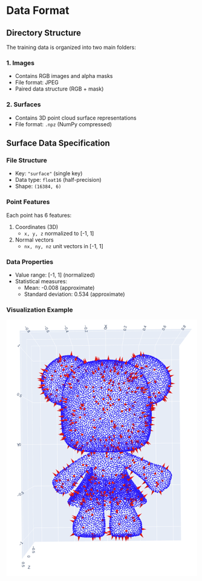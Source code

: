 # Data Format

## Directory Structure
The training data is organized into two main folders:

### 1. Images
- Contains RGB images and alpha masks
- File format: JPEG
- Paired data structure (RGB + mask)

### 2. Surfaces 
- Contains 3D point cloud surface representations
- File format: `.npz` (NumPy compressed)

## Surface Data Specification

### File Structure
- Key: `"surface"` (single key)
- Data type: `float16` (half-precision)
- Shape: `(16384, 6)`

### Point Features
Each point has 6 features:
1. Coordinates (3D)
   - `x, y, z` normalized to [-1, 1]
2. Normal vectors
   - `nx, ny, nz` unit vectors in [-1, 1]

### Data Properties
- Value range: [-1, 1] (normalized)
- Statistical measures:
  - Mean: -0.008 (approximate)
  - Standard deviation: 0.534 (approximate)

### Visualization Example
<p align="center">
  <img src="asset/surface_data_visualize.png" alt="Surface data visualization example">
</p>
